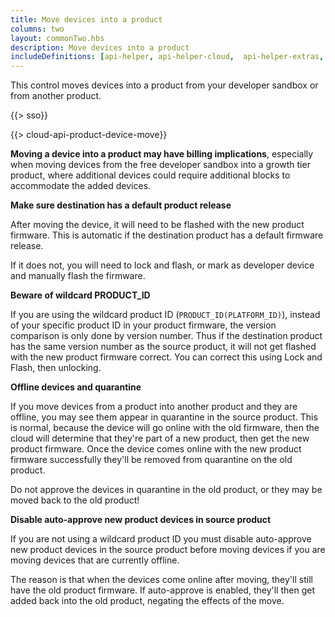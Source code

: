 ```yaml
---
title: Move devices into a product
columns: two
layout: commonTwo.hbs
description: Move devices into a product
includeDefinitions: [api-helper, api-helper-cloud,  api-helper-extras, api-helper-json, codemirror, usb-serial]
---
```


This control moves devices into a product from your developer sandbox or from another product.

{{> sso}}

{{> cloud-api-product-device-move}}


**Moving a device into a product may have billing implications**, especially when moving devices from the free developer sandbox into a growth tier product, where additional devices could require additional blocks to accommodate the added devices. 


**Make sure destination has a default product release**

After moving the device, it will need to be flashed with the new product firmware. This is automatic if the destination product has a default firmware release.

If it does not, you will need to lock and flash, or mark as developer device and manually flash the firmware.

**Beware of wildcard PRODUCT_ID**

If you are using the wildcard product ID (`PRODUCT_ID(PLATFORM_ID)`), instead of your specific product ID in your product firmware, the version comparison is only done by version number. Thus if the destination product has the same version number as the source product, it will not get flashed with the new product firmware correct. You can correct this using Lock and Flash, then unlocking.


**Offline devices and quarantine**

If you move devices from a product into another product and they are offline, you may see them appear in quarantine in the source product. This is normal, because the device will go online with the old firmware, then the cloud will determine that they're part of a new product, then get the new product firmware. Once the device comes online with the new product firmware successfully they'll be removed from quarantine on the old product.

Do not approve the devices in quarantine in the old product, or they may be moved back to the old product!


**Disable auto-approve new product devices in source product**

If you are not using a wildcard product ID you must disable auto-approve new product devices in the source product before moving devices if you are moving devices that are currently offline.

The reason is that when the devices come online after moving, they'll still have the old product firmware. If auto-approve is enabled, they'll then get added back into the old product, negating the effects of the move.